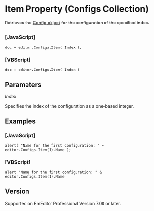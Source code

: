 # Item Property (Configs Collection)

Retrieves the [Config object](../config/index) for the configuration of the specified index.

## 

### \[JavaScript\]

```
doc = editor.Configs.Item( Index );
```

### \[VBScript\]

```
doc = editor.Configs.Item( Index )
```

## Parameters

_Index_

Specifies the index of the configuration as a one-based integer.

## Examples

### \[JavaScript\]

```
alert( "Name for the first configuration: " + editor.Configs.Item(1).Name );
```

### \[VBScript\]

```
alert "Name for the first configuration: " & editor.Configs.Item(1).Name
```

## Version

Supported on EmEditor Professional Version 7.00 or later.
